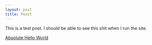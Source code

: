 ```yaml
---
layout: post
title: Poost
---
```


This is a test post. I should be able to see this shit when I run the site.


[Absolute Hello World](https://salvatiadelilah.github.io/salvatiadelilah/Hello-World/)<br />


